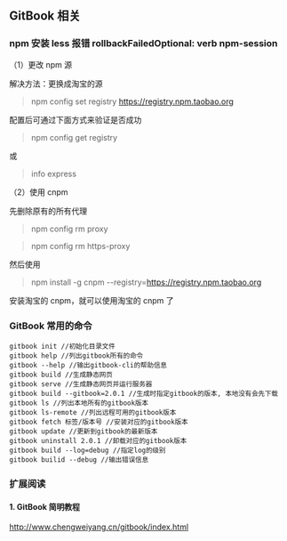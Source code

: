 ## GitBook 相关

### npm 安装 less 报错 rollbackFailedOptional: verb npm-session

（1）更改 npm 源

解决方法：更换成淘宝的源

> npm config set registry https://registry.npm.taobao.org

配置后可通过下面方式来验证是否成功

> npm config get registry

或

> info express

（2）使用 cnpm

先删除原有的所有代理

> npm config rm proxy

> npm config rm https-proxy

然后使用

> npm install -g cnpm --registry=https://registry.npm.taobao.org

安装淘宝的 cnpm，就可以使用淘宝的 cnpm 了

### GitBook 常用的命令

```
gitbook init //初始化目录文件
gitbook help //列出gitbook所有的命令
gitbook --help //输出gitbook-cli的帮助信息
gitbook build //生成静态网页
gitbook serve //生成静态网页并运行服务器
gitbook build --gitbook=2.0.1 //生成时指定gitbook的版本, 本地没有会先下载
gitbook ls //列出本地所有的gitbook版本
gitbook ls-remote //列出远程可用的gitbook版本
gitbook fetch 标签/版本号 //安装对应的gitbook版本
gitbook update //更新到gitbook的最新版本
gitbook uninstall 2.0.1 //卸载对应的gitbook版本
gitbook build --log=debug //指定log的级别
gitbook builid --debug //输出错误信息
```

### 扩展阅读

#### 1. GitBook 简明教程

http://www.chengweiyang.cn/gitbook/index.html
